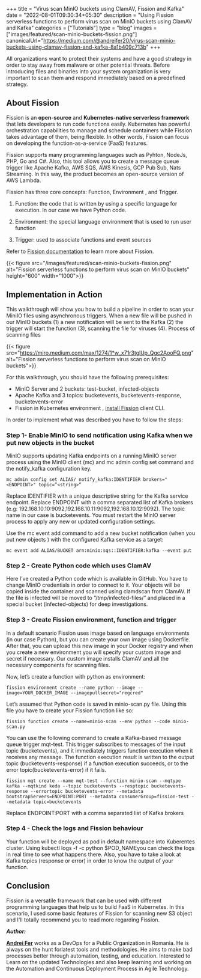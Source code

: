 +++
title = "Virus scan MinIO buckets using ClamAV, Fission and Kafka"
date = "2022-08-01T09:30:34+05:30"
description = "Using Fission serverless functions to perform virus scan on MinIO buckets using ClamAV and Kafka"
categories = ["Tutorials"]
type = "blog"
images = ["images/featured/scan-minio-buckets-fission.png"]
canonicalUrl="https://medium.com/@andreifer20/virus-scan-minio-buckets-using-clamav-fission-and-kafka-8a1b409c713b"
+++

All organizations want to protect their systems and have a good strategy in order to stay away from malware or other potential threats.
Before introducing files and binaries into your system organization is very important to scan them and respond immediately based on a predefined strategy.

## About Fission

Fission is an **open-source** and **Kubernetes-native serverless framework** that lets developers to run code functions easily.
Kubernetes has powerful orchestration capabilities to manage and schedule containers while Fission takes advantage of them, being flexible.
In other words, Fission can focus on developing the function-as-a-service (FaaS) features.

Fission supports many programming languages such as Pyhton, NodeJs, PHP, Go and C#.
Also, this tool allows you to create a message queue trigger like Apache Kafka, AWS SQS, AWS Kinesis, GCP Pub Sub, Nats Streaming.
In this way, the product becomes an open-source version of AWS Lambda.

Fission has three core concepts: Function, Environment , and Trigger.

1. Function: the code that is written by using a specific language for execution. In our case we have Python code.

2. Environment: the special language environment that is used to run user function

3. Trigger: used to associate functions and event sources

Refer to [Fission documentation](/docs/) to learn more about Fission.

{{< figure src="/images/featured/scan-minio-buckets-fission.png" alt="Fission serverless functions to perform virus scan on MinIO buckets" height="600" width="1000">}}

## Implementation in Action

This walkthrough will show you how to build a pipeline in order to scan your MiniIO files using asynchronous triggers.
When a new file will be pushed in our MinIO buckets
(1) a new notification will be sent to the Kafka
(2) the trigger will start the function
(3), scanning the file for viruses
(4). Process of scanning files

{{< figure src="https://miro.medium.com/max/1274/1*w_x71r3tglUp_Qgc2AooFQ.png" alt="Fission serverless functions to perform virus scan on MinIO buckets">}}

For this walkthrough, you should have the following prerequisites:

- MinIO Server and 2 buckets: test-bucket, infected-objects
- Apache Kafka and 3 topics: bucketevents, bucketevents-response, bucketevents-error
- Fission in Kubernetes environment , [install Fission](https://fission.io/docs/installation/) client CLI.

In order to implement what was described you have to follow the steps:

### Step 1- Enable MinIO to send notification using Kafka when we put new objects in the bucket

MinIO supports updating Kafka endpoints on a running MiniIO server process using the MinIO client (mc) and mc admin config set command and the notify_kafka configuration key.

    mc admin config set ALIAS/ notify_kafka:IDENTIFIER brokers="<ENDPOINT>" topic=”<string>” 

Replace IDENTIFIER with a unique descriptive string for the Kafka service endpoint.
Replace ENDPOINT with a comma separated list of Kafka brokers (e.g: 192.168.10.10:9092,192.168.10.11:9092,192.168.10.12:9092).
The topic name in our case is bucketevents.
You must restart the MinIO server process to apply any new or updated configuration settings.

Use the mc event add command to add a new bucket notification (when you put new objects ) with the configured Kafka service as a target:

    mc event add ALIAS/BUCKET arn:minio:sqs::IDENTIFIER:kafka --event put

### Step 2 - Create Python code which uses ClamAV

Here I’ve created a Python code which is available in GitHub.
You have to change MinIO credentials in order to connect to it.
Your objects will be copied inside the container and scanned using clamdscan from ClamAV.
If the file is infected will be moved to “/tmp/infected-files/” and placed in a special bucket (infected-objects) for deep investigations.

### Step 3 - Create Fission environment, function and trigger

In a default scenario Fission uses image based on language environments (in our case Python), but you can create your own image using Dockerfile.
After that, you can upload this new image in your Docker registry and when you create a new environment you will specify your custom image and secret if necessary.
Our custom image installs ClamAV and all the necessary components for scanning files.

Now, let’s create a function with python as environment:

    fission environment create --name python --image --image=YOUR_DOCKER_IMAGE --imagepullsecret="regcred"

Let’s assumed that Python code is saved in minio-scan.py file. Using this file you have to create your Fission function like so:

    fission function create --name=minio-scan --env python --code minio-scan.py

You can use the following command to create a Kafka-based message queue trigger mqt-test.
This trigger subscribes to messages of the input topic (bucketevents), and it immediately triggers function execution when it receives any message.
The function execution result is written to the output topic (bucketevents-response) if a function execution succeeds, or to the error topic(bucketevents-error) if it fails.

    fission mqt create --name mqt-test --function minio-scan --mqtype kafka --mqtkind keda --topic bucketevents --resptopic bucketevents-response --errortopic bucketevents-error --metadata bootstrapServers=ENDPOINT:PORT --metadata consumerGroup=fission-test --metadata topic=bucketevents

Replace ENDPOINT:PORT with a comma separated list of Kafka brokers

### Step 4 - Check the logs and Fission behaviour

Your function will be deployed as pod in default namespace into Kuberentes cluster.
Using kubectl logs -f -c python $POD_NAMEyou can check the logs in real time to see what happens there.
Also, you have to take a look at Kafka topics (response or error) in order to know the output of your function.

## Conclusion

Fission is a versatile framework that can be used with different programming languages that help us to build FaaS in Kubernetes.
In this scenario, I used some basic features of Fission for scanning new S3 object and I'll totally recommend you to read more regarding Fission.

**_Author:_**

**[Andrei Fer](https://www.linkedin.com/in/andrei-fer-4b0b54144)** works as a DevOps for a Public Organization in Romania.
He is always on the hunt forlatest tools and methodologies.
He aims to make bad processes better through automation, testing, and education.
Interested to Learn on the updated Technologies and also keep learning and working on the Automation and Continuous Deployment Process in Agile Technology.
